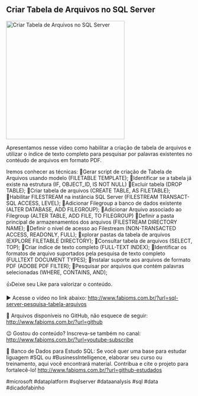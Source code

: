 ## Criar Tabela de Arquivos no SQL Server

<img src="https://fabioms.com.br//uploads/youtube/tnEWu1P9pIM.png" alt="Criar Tabela de Arquivos no SQL Server" title="SQL Server" width="320"/>

Apresentamos nesse vídeo como habilitar a criação de tabela de arquivos e utilizar o índice de texto completo para pesquisar por palavras existentes no contéudo de arquivos em formato PDF.

Iremos conhecer as técnicas:
🔹Gerar script de criação de Tabela de Arquivos usando modelo (FILETABLE TEMPLATE);
🔹Identificar se a tabela já existe na estrutura (IF, OBJECT_ID, IS NOT NULL)
🔹Excluir tabela (DROP TABLE); 
🔹Criar tabela de arquivos (CREATE TABLE, AS FILETABLE);
🔹Habilitar FILESTREAM na instância SQL Server (FILESTREAM TRANSACT-SQL ACCESS, LEVEL);
🔹Adicionar Filegroup a banco de dados existente (ALTER DATABASE, ADD FILEGROUP);
🔹Adicionar Arquivo associado ao Filegroup (ALTER TABLE, ADD FILE, TO FILEGROUP)
🔹Definir a pasta principal de armazenamentos dos arquivos (FILESTREAM DIRECTORY NAME);
🔹Definir o nível de acesso ao Filestream (NON-TRANSACTED ACCESS, READONLY, FULL);
🔹xplorar pastas da tabela de arquivos (EXPLORE FILETABLE DIRECTORY);
🔹Consultar tabela de arquivos (SELECT, TOP);
🔹Criar índice de texto completo (FULL-TEXT INDEX);
🔹Identificar os formatos de arquivo suportados pela pesquisa de texto completo (FULLTEXT DOCUMENT TYPES);
🔹Instalar suporte aos arquivos de formato PDF (ADOBE PDF FILTER);
🔹Pesquisar por arquivos que contém palavras selecionadas (WHERE, CONTAINS, AND);

👍Deixe seu Like para valorizar o conteúdo.

▶️ Acesse o vídeo no link abaixo:
http://www.fabioms.com.br/?url=sql-server-pesquisa-tabela-arquivos

📁 Arquivos disponíveis no GitHub, não esquece de seguir:
http://www.fabioms.com.br/?url=github

😉 Gostou do conteúdo? Inscreva-se também no canal:
http://www.fabioms.com.br/?url=youtube-subscribe

🎁 Banco de Dados para Estudo SQL:
Se você quer uma base para estudar liguagem #SQL ou #BusinessIntelligence, elaborar seu curso ou treinamento, aqui você encontrará material. 
Contribua e cite o projeto para fortalecê-lo!
http://www.fabioms.com.br/?url=github-estudados

#microsoft #dataplatform #sqlserver #dataanalysis #sql #data #dicadofabinho